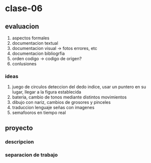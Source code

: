 # clase-06

## evaluacion
1. aspectos formales 
2. documentacion textual
3. documentacion visual -> fotos errores, etc
4. documentacion bibliogrfia
5. orden codigo -> codigo de origen?
6. conlusiones

### ideas
1. juego de circulos
deteccion del dedo indice, usar un puntero en su lugar, llegar a la figura establecida
2. bateria, cambio de tonos mediante distintos movimientos
3. dibujo con nariz, cambios de grosores y pinceles
4. traduccion lenguaje señas con imagenes
5. semafooros en tiempo real

## proyecto

### descripcion

### separacion de trabajo
